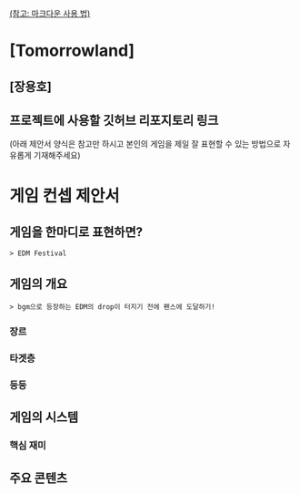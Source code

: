 [(참고: 마크다운 사용 법)](https://gist.github.com/ihoneymon/652be052a0727ad59601)

# [Tomorrowland]
## [장용호]
## 프로젝트에 사용할 깃허브 리포지토리 링크

(아래 제안서 양식은 참고만 하시고 본인의 게임을 제일 잘 표현할 수 있는 방법으로 자유롭게 기재해주세요)
# 게임 컨셉 제안서
## 게임을 한마디로 표현하면? 
	> EDM Festival
## 게임의 개요
	> bgm으로 등장하는 EDM의 drop이 터지기 전에 펜스에 도달하기!
### 장르
### 타겟층
### 등등
## 게임의 시스템
### 핵심 재미

## 주요 콘텐츠

